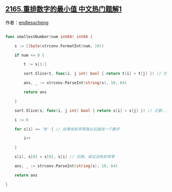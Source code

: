 ## [2165.重排数字的最小值 中文热门题解1](https://leetcode.cn/problems/smallest-value-of-the-rearranged-number/solutions/100000/pai-xu-zheng-shu-cong-xiao-dao-da-fu-shu-ptop)

作者：[endlesscheng](https://leetcode.cn/u/endlesscheng)
```go
func smallestNumber(num int64) int64 {
	s := []byte(strconv.FormatInt(num, 10))
	if num <= 0 {
		t := s[1:]
		sort.Slice(t, func(i, j int) bool { return t[i] > t[j] }) // 负数，从大到小排序（兼容 num=0）
		ans, _ := strconv.ParseInt(string(s), 10, 64)
		return ans
	}
	sort.Slice(s, func(i, j int) bool { return s[i] < s[j] }) // 正数，从小到大排序
	i := 0
	for s[i] == '0' { // 如果有前导零就从后面找一个数字
		i++
	}
	s[i], s[0] = s[0], s[i] // 交换，保证没有前导零
	ans, _ := strconv.ParseInt(string(s), 10, 64)
	return ans
}
```